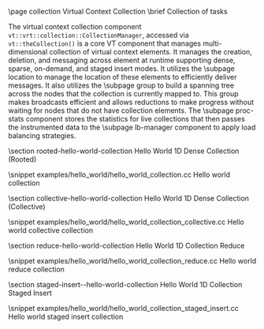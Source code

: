 \page collection Virtual Context Collection
\brief Collection of tasks

The virtual context collection component
`vt::vrt::collection::CollectionManager`, accessed via `vt::theCollection()` is
a core VT component that manages multi-dimensional collection of virtual context
elements. It manages the creation, deletion, and messaging across element at
runtime supporting dense, sparse, on-demand, and staged insert modes. It
utilizes the \subpage location to manage the location of these elements to
efficiently deliver messages. It also utilizes the \subpage group to build a
spanning tree across the nodes that the collection is currently mapped to. This
group makes broadcasts efficient and allows reductions to make progress without
waiting for nodes that do not have collection elements. The \subpage proc-stats
component stores the statistics for live collections that then passes the
instrumented data to the \subpage lb-manager component to apply load balancing
strategies.

\section rooted-hello-world-collection Hello World 1D Dense Collection (Rooted)

\snippet  examples/hello_world/hello_world_collection.cc Hello world collection

\section collective-hello-world-collection Hello World 1D Dense Collection (Collective)

\snippet  examples/hello_world/hello_world_collection_collective.cc Hello world collective collection

\section reduce-hello-world-collection Hello World 1D Collection Reduce

\snippet  examples/hello_world/hello_world_collection_reduce.cc Hello world reduce collection

\section staged-insert--hello-world-collection Hello World 1D Collection Staged Insert

\snippet  examples/hello_world/hello_world_collection_staged_insert.cc Hello world staged insert collection
